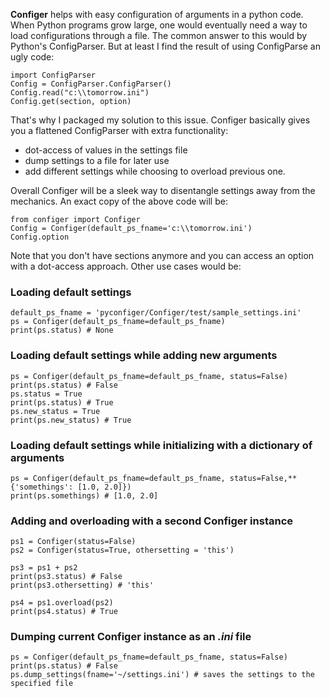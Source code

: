 **Configer** helps with easy configuration of arguments in a python code. When Python programs grow large, one would eventually need a way to load configurations through a file. The common answer to this would by Python's ConfigParser. But at least I find the result of using ConfigParse an ugly code:
```
import ConfigParser
Config = ConfigParser.ConfigParser()
Config.read("c:\\tomorrow.ini")
Config.get(section, option)
```
That's why I packaged my solution to this issue. Configer basically gives you a  flattened ConfigParser with extra functionality:
- dot-access of values in the settings file
- dump settings to a file for later use
- add different settings while choosing to overload previous one.

Overall Configer will be a sleek way to disentangle settings away from the mechanics. An exact copy of the above code will be:
```
from configer import Configer
Config = Configer(default_ps_fname='c:\\tomorrow.ini')
Config.option
```
Note that you don't have sections anymore and you can access an option with a dot-access approach. Other use cases would be:
### Loading default settings
```
default_ps_fname = 'pyconfiger/Configer/test/sample_settings.ini'
ps = Configer(default_ps_fname=default_ps_fname)
print(ps.status) # None
```
### Loading default settings while adding new arguments
```
ps = Configer(default_ps_fname=default_ps_fname, status=False)
print(ps.status) # False
ps.status = True
print(ps.status) # True
ps.new_status = True
print(ps.new_status) # True
```
### Loading default settings while initializing with a dictionary of arguments
```
ps = Configer(default_ps_fname=default_ps_fname, status=False,**{'somethings': [1.0, 2.0]})
print(ps.somethings) # [1.0, 2.0]
```
### Adding and overloading with a second Configer instance
```
ps1 = Configer(status=False)
ps2 = Configer(status=True, othersetting = 'this')

ps3 = ps1 + ps2
print(ps3.status) # False
print(ps3.othersetting) # 'this'

ps4 = ps1.overload(ps2)
print(ps4.status) # True
```
### Dumping current Configer instance as an *.ini* file
```
ps = Configer(default_ps_fname=default_ps_fname, status=False)
print(ps.status) # False
ps.dump_settings(fname='~/settings.ini') # saves the settings to the specified file
```
